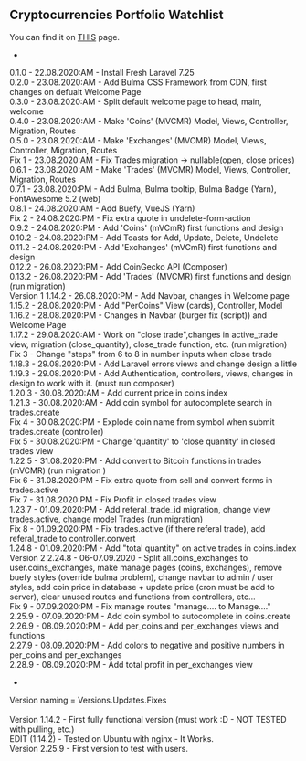 <h2>Cryptocurrencies Portfolio Watchlist</h2>
You can find it on <a href="http://ccoins.gwms.eu" target="_blank">THIS</a> page.
<br />

-
0.1.0 -  22.08.2020:AM - Install Fresh Laravel 7.25 <br />
0.2.0 -  23.08.2020:AM - Add Bulma CSS Framework from CDN, first changes on defualt Welcome Page <br />
0.3.0 -  23.08.2020:AM - Split default welcome page to head, main, welcome <br />
0.4.0 -  23.08.2020:AM - Make 'Coins' (MVCMR) Model, Views, Controller, Migration, Routes <br />
0.5.0 -  23.08.2020:AM - Make 'Exchanges' (MVCMR) Model, Views, Controller, Migration, Routes <br />
Fix 1 -  23.08.2020:AM - Fix Trades migration -> nullable(open, close prices) <br />
0.6.1 -  23.08.2020:AM - Make 'Trades' (MVCMR) Model, Views, Controller, Migration, Routes <br />
0.7.1 -  23.08.2020:PM - Add Bulma, Bulma tooltip, Bulma Badge (Yarn), FontAwesome 5.2 (web) <br />
0.8.1 -  24.08.2020:AM - Add Buefy, VueJS (Yarn) <br />
Fix 2 -  24.08.2020:PM - Fix extra quote in undelete-form-action <br />
0.9.2 -  24.08.2020:PM - Add 'Coins' (mVCmR) first functions and design <br />
0.10.2 - 24.08.2020:PM - Add Toasts for Add, Update, Delete, Undelete <br />
0.11.2 - 24.08.2020:PM - Add 'Exchanges' (mVCmR) first functions and design <br />
0.12.2 - 26.08.2020:PM - Add CoinGecko API (Composer) <br />
0.13.2 - 26.08.2020:PM - Add 'Trades' (MVCMR) first functions and design (run migration) <br />
Version 1
1.14.2 - 26.08.2020:PM - Add Navbar, changes in Welcome page <br />
1.15.2 - 28.08.2020:PM - Add "PerCoins" View (cards), Controller, Model <br />
1.16.2 - 28.08.2020:PM - Changes in Navbar (burger fix (script)) and Welcome Page <br />
1.17.2 - 29.08.2020:AM - Work on "close trade",changes in active_trade view, migration (close_quantity), close_trade function, etc. (run migration) <br />
 Fix 3 - Change "steps" from 6 to 8 in number inputs when close trade <br />
1.18.3 - 29.08.2020:PM - Add Laravel errors views and change design a little <br />
1.19.3 - 29.08.2020:PM - Add Authentication, controllers, views, changes in design to work with it. (must run composer)<br />
1.20.3 - 30.08.2020:AM - Add current price in coins.index <br />
1.21.3 - 30.08.2020:AM - Add coin symbol for autocomplete search in trades.create <br />
 Fix 4 - 30.08.2020:PM - Explode coin name from symbol when submit trades.create (controller) <br />
 Fix 5 - 30.08.2020:PM - Change 'quantity' to 'close quantity' in closed trades view <br />
1.22.5 - 31.08.2020:PM - Add convert to Bitcoin functions in trades (mVCMR) (run migration ) <br />
 Fix 6 - 31.08.2020:PM - Fix extra quote from sell and convert forms in trades.active <br />
 Fix 7 - 31.08.2020:PM - Fix Profit in closed trades view <br />
1.23.7 - 01.09.2020:PM - Add referal_trade_id migration, change view trades.active, change model Trades (run migration)<br />
 Fix 8 - 01.09.2020:PM - Fix trades.active (if there referal trade), add referal_trade to controller.convert <br />
1.24.8 - 01.09.2020:PM - Add "total quantity" on active trades in coins.index <br />
Version 2
2.24.8 - 06-07.09.2020 - Split all.coins_exchanges to user.coins_exchanges, make manage pages (coins, exchanges), remove buefy styles (override bulma problem), change navbar to admin / user styles, add coin price in database + update price (cron must be add to server), clear unused routes and functions from controllers, etc... <br />
 Fix 9 - 07.09.2020:PM - Fix manage routes "manage.... to Manage...." <br />
2.25.9 - 07.09.2020:PM - Add coin symbol to autocomplete in coins.create  <br />
2.26.9 - 08.09.2020:PM - Add per_coins and per_exchanges views and functions <br />
2.27.9 - 08.09.2020:PM - Add colors to negative and positive numbers in per_coins and per_exchanges <br />
2.28.9 - 08.09.2020:PM - Add total profit in per_exchanges view <br />


-
Version naming = Versions.Updates.Fixes <br /><br />
Version 1.14.2 - First fully functional version (must work :D - NOT TESTED with pulling, etc.) <br />
EDIT (1.14.2) - Tested on Ubuntu with nginx - It Works. <br />
Version 2.25.9 - First version to test with users. <br />
